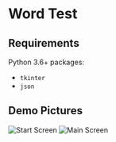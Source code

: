 # Word Test

## Requirements
Python 3.6+
packages:
- `tkinter`
- `json`

## Demo Pictures
![Start Screen](https://i.meee.com.tw/CsXRyVc.png)
![Main Screen](https://i.meee.com.tw/tV9BZCP.png)
